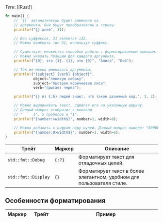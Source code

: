 
*Теги*: [[Rust]]

```rust
fn main() {
    // `{}` автоматически будет заменено на
    // аргументы. Они будут преобразованы в строку.
    println!("{} дней", 31);

    // Без суффиксов, 31 является i32.
    // Можно изменить тип 31, используя суффикс.

    // Существует множество способов работы с форматированным выводом.
    // Можно указать позицию для каждого аргумента.
    println!("{0}, это {1}. {1}, это {0}", "Алиса", "Боб");

    // Так же можно именовать аргументы.
    println!("{subject} {verb} {object}",
             object="ленивую собаку",
             subject="быстрая коричневая лиса",
             verb="прыгает через");

    println!("{} из {:b} людей знают, что такое двоичный код.", 1, 2);

    // Можно выравнивать текст, сдвигая его на указанную ширину.
    // Данный макрос отобразит в консоли
    // "     1". 5 пробелов и "1".
    println!("{number:>width$}", number=1, width=6);

    // Можно добавить к цифрам пару нулей. Данный макрос выведет "000001".
    println!("{number:0>width$}", number=1, width=6);
}
```

| Трейт               | Маркер | Описание                                                              |
| ------------------- | ------ | --------------------------------------------------------------------- |
| `std::fmt::Debug`   | `{:?}` | Форматирует текст для отладочных целей.                               |
| `std::fmt::Display` | `{}`   | Форматирует текст в более элегантном, удобном для пользователя стиле. |

## Особенности форматирования

| Маркер  | Трейт                                                                                                 | Пример                                                   |
| ------- | ----------------------------------------------------------------------------------------------------- | -------------------------------------------------------- |
|         |                                                                                                       | `let x = 42;`                                            |
| `{}`    | [`Display`](https://doc.rust-lang.org/std/fmt/trait.Display.html "характеристика std::fmt:: Дисплей") | `assert_eq!(format!("{}", x), "42");`                    |
| `{:?}`  | [`Debug`](https://doc.rust-lang.org/std/fmt/trait.Debug.html "черта std::fmt::Debug")                 |                                                          |
| `{:#?}` | [`Debug`](https://doc.rust-lang.org/std/fmt/trait.Debug.html "черта std::fmt::Debug")                 |                                                          |
| `{:x?}` | [`Debug`](https://doc.rust-lang.org/std/fmt/trait.Debug.html "черта std::fmt::Debug")                 | *с шестнадцатеричными целыми числами в нижнем регистре*  |
| `{:X?}` | [`Debug`](https://doc.rust-lang.org/std/fmt/trait.Debug.html "черта std::fmt::Debug")                 | *с шестнадцатеричными целыми числами в верхнем регистре* |
| `{:o}`  | [`Octal`](https://doc.rust-lang.org/std/fmt/trait.Octal.html "признак std::fmt:: Восьмеричный")       | `assert_eq!(format!("{x:o}"), "52");`                    |
| `{:#o}` | [`Octal`](https://doc.rust-lang.org/std/fmt/trait.Octal.html "признак std::fmt:: Восьмеричный")       | `assert_eq!(format!("{x:#o}"), "0o52");`                 |
| `{:x}`  | [`LowerHex`](https://doc.rust-lang.org/std/fmt/trait.LowerHex.html "признак std::fmt::LowerHex")      | `assert_eq!(format!("{y:x}"), "2a");`                    |
| `{:#x}` | [`LowerHex`](https://doc.rust-lang.org/std/fmt/trait.LowerHex.html "признак std::fmt::LowerHex")      | `assert_eq!(format!("{y:#x}"), "0x2a");`                 |
| `{:X}`  | [`UpperHex`](https://doc.rust-lang.org/std/fmt/trait.UpperHex.html "признак std::fmt:: UpperHex")     | `assert_eq!(format!("{y:X}"), "2A");`                    |
| `{:#X}` | [`UpperHex`](https://doc.rust-lang.org/std/fmt/trait.UpperHex.html "признак std::fmt:: UpperHex")     | `assert_eq!(format!("{y:#X}"), "0x2A")`                  |
| `{:p}`  | [`Pointer`](https://doc.rust-lang.org/std/fmt/trait.Pointer.html "признак std::fmt::Указатель")       | `let address = format!("{&x:p}"); // '0x7f06092ac6d0'`   |
| `{:b}`  | [`Binary`](https://doc.rust-lang.org/std/fmt/trait.Binary.html "признак std::fmt::Двоичный")          | `assert_eq!(format!("{x:b}"), "101010");`                |
| `{:#b}` | [`Binary`](https://doc.rust-lang.org/std/fmt/trait.Binary.html "признак std::fmt::Двоичный")          | `assert_eq!(format!("{x:#b}"), "0b101010");`             |
| `{:e}`  | [`LowerExp`](https://doc.rust-lang.org/std/fmt/trait.LowerExp.html "признак std::fmt::LowerExp")      | `assert_eq!(format!("{x:e}"), "4.2e1");`                 |
| `{:E}`  | [`UpperExp`](https://doc.rust-lang.org/std/fmt/trait.UpperExp.html "признак std::fmt::UpperExp")      | `assert_eq!(format!("{x:E}"), "4.2E1");`                 |
## Форматирование

```rust
use std::fmt::{self, Formatter, Display};

struct City {
    name: &'static str,
    // Широта
    lat: f32,
    // Долгота
    lon: f32,
}

impl Display for City {
    // `f` — это буфер, данный метод должен записать в него форматированную строку
    fn fmt(&self, f: &mut Formatter) -> fmt::Result {
        let lat_c = if self.lat >= 0.0 { 'N' } else { 'S' };
        let lon_c = if self.lon >= 0.0 { 'E' } else { 'W' };

        // `write!` похож на `format!`, только он запишет форматированную строку
        // в буфер (первый аргумент функции)
        write!(f, "{}: {:.3}°{} {:.3}°{}",
               self.name, self.lat.abs(), lat_c, self.lon.abs(), lon_c)
    }
}

fn main() {
    for city in [
        City { name: "Дублин", lat: 53.347778, lon: -6.259722 },
        City { name: "Осло", lat: 59.95, lon: 10.75 },
        City { name: "Ванкувер", lat: 49.25, lon: -123.1 },
    ].iter() {
        println!("{}", *city);
    }
}
```

```rust

```